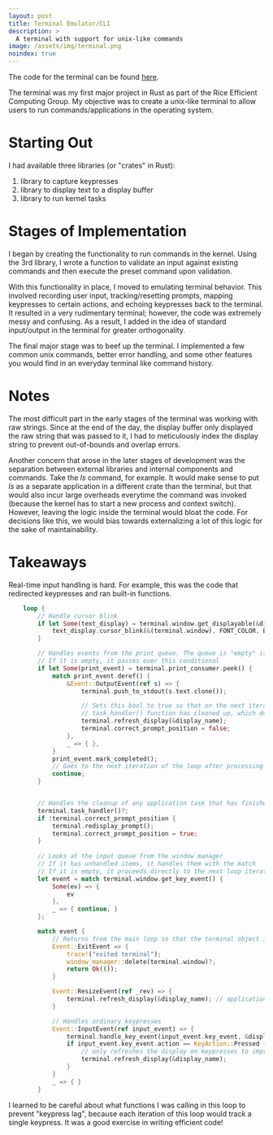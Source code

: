 ```yaml
---
layout: post
title: Terminal Emulator/CLI
description: >
  A terminal with support for unix-like commands
image: /assets/img/terminal.png
noindex: true
---
```


The code for the terminal can be found [here](https://github.com/apham727/terminal-emulator).

The terminal was my first major project in Rust as part of the Rice Efficient Computing Group. My objective was to create a unix-like terminal to allow users to run commands/applications in the operating system. 

# Starting Out
I had available three libraries (or "crates" in Rust): 
1. library to capture keypresses
2. library to display text to a display buffer
3. library to run kernel tasks

# Stages of Implementation
I began by creating the functionality to run commands in the kernel. Using the 3rd library, I wrote a function to validate an input against existing commands and then execute the preset command upon validation. 

With this functionality in place, I moved to emulating terminal behavior. This involved recording user input, tracking/resetting prompts, mapping keypresses to certain actions, and echoing keypresses back to the terminal. It resulted in a very rudimentary terminal; however, the code was extremely messy and confusing. As a result, I added in the idea of standard input/output in the terminal for greater orthogonality. 

The final major stage was to beef up the terminal. I implemented a few common unix commands, better error handling, and some other features you would find in an everyday terminal like command history. 

# Notes 
The most difficult part in the early stages of the terminal was working with raw strings. Since at the end of the day, the display buffer only displayed the raw string that was passed to it, I had to meticulously index the display string to prevent out-of-bounds and overlap errors. 

Another concern that arose in the later stages of development was the separation between external libraries and internal components and commands. Take the *ls* command, for example. It would make sense to put *ls* as a separate application in a different crate than the terminal, but that would also incur large overheads everytime the command was invoked (because the kernel has to start a new process and context switch). However, leaving the logic inside the terminal would bloat the code. 
For decisions like this, we would bias towards externalizing a lot of this logic for the sake of maintainability. 

# Takeaways
Real-time input handling is hard. For example, this was the code that redirected keypresses and ran built-in functions. 
~~~rust
    loop {
        // Handle cursor blink
        if let Some(text_display) = terminal.window.get_displayable(&display_name){
            text_display.cursor_blink(&(terminal.window), FONT_COLOR, BACKGROUND_COLOR);
        }

        // Handles events from the print queue. The queue is "empty" is peek() returns None
        // If it is empty, it passes over this conditional
        if let Some(print_event) = terminal.print_consumer.peek() {
            match print_event.deref() {
                &Event::OutputEvent(ref s) => {
                    terminal.push_to_stdout(s.text.clone());

                    // Sets this bool to true so that on the next iteration the TextDisplay will refresh AFTER the 
                    // task_handler() function has cleaned up, which does its own printing to the console
                    terminal.refresh_display(&display_name);
                    terminal.correct_prompt_position = false;
                },
                _ => { },
            }
            print_event.mark_completed();
            // Goes to the next iteration of the loop after processing print event to ensure that printing is handled before keypresses
            continue;
        } 


        // Handles the cleanup of any application task that has finished running, including refreshing the display
        terminal.task_handler()?;
        if !terminal.correct_prompt_position {
            terminal.redisplay_prompt();
            terminal.correct_prompt_position = true;
        }
        
        // Looks at the input queue from the window manager
        // If it has unhandled items, it handles them with the match
        // If it is empty, it proceeds directly to the next loop iteration
        let event = match terminal.window.get_key_event() {
            Some(ev) => {
                ev
            },
            _ => { continue; }
        };

        match event {
            // Returns from the main loop so that the terminal object is dropped
            Event::ExitEvent => {
                trace!("exited terminal");
                window_manager::delete(terminal.window)?;
                return Ok(());
            }

            Event::ResizeEvent(ref _rev) => {
                terminal.refresh_display(&display_name); // application refreshes display after resize event is received
            }

            // Handles ordinary keypresses
            Event::InputEvent(ref input_event) => {
                terminal.handle_key_event(input_event.key_event, &display_name)?;
                if input_event.key_event.action == KeyAction::Pressed {
                    // only refreshes the display on keypresses to improve display performance 
                    terminal.refresh_display(&display_name);
                }
            }
            _ => { }
        }
~~~

I learned to be careful about what functions I was calling in this loop to prevent "keypress lag", because each 
iteration of this loop would track a single keypress. It was a good exercise in writing efficient code! 